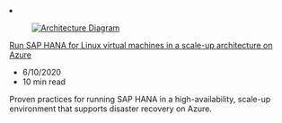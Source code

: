 <!-- This file is automatically generated by build/architectures/build_index.py. Any updates will be lost. -->

<!-- markdownlint-disable MD033 -->

<li class="grid-item item-column" data-categories="Databases Compute ">
<article class="card">
    <div class="card-header has-margin-bottom-none" aria-hidden="true">
        <figure class="image diagram has-height-175 has-overflow-hidden level">
            <a href="/azure/architecture/reference-architectures/sap/run-sap-hana-for-linux-virtual-machines"><img src="/azure/architecture/browse/thumbs/run-sap-hana-for-linux-virtual-machines.png" class="diagram" alt="Architecture Diagram" data-linktype="relative-path"></a>
        </figure>
    </div>
    <div class="card-content">
        <a class="card-content-title has-margin-top-none" href="/azure/architecture/reference-architectures/sap/run-sap-hana-for-linux-virtual-machines">
            <p>Run SAP HANA for Linux virtual machines in a scale-up architecture on Azure</p>
        </a>
        <ul class="card-content-metadata">
            <li>6/10/2020</li>
            <li>10 min read</li>
        </ul>
        <p class="card-content-description">Proven practices for running SAP HANA in a high-availability, scale-up environment that supports disaster recovery on Azure.</p>
        <div class="bottom-to-top-fade is-hidden-mobile"></div>
    </div>
</article>
</li>
